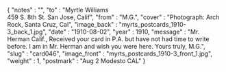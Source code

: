 {
  "notes" : "",
  "to" : "Myrtle Williams<br> 459 S. 8th St. San Jose, Calif",
  "from" : "M.G.",
  "cover" : "Photograph: Arch Rock, Santa Cruz, Cal",
  "image_back" : "myrts_postcards_1910-3_back_1.jpg",
  "date" : "1910-08-02",
  "year" : 1910,
  "message" : "Mr. Herman Calif., Received your card in P.A. but have not had time to write before. I am in Mr. Herman and wish you were here. Yours truly, M.G.",
  "slug" : "card046",
  "image_front" : "myrts_postcards_1910-3_front_1.jpg",
  "weight" : 1,
  "postmark" : "Aug 2 Modesto CAL"
}
